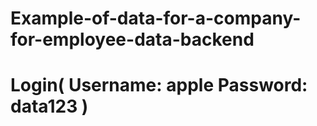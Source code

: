 # Example-of-data-for-a-company-for-employee-data-backend
# Login( Username: apple Password: data123 )
